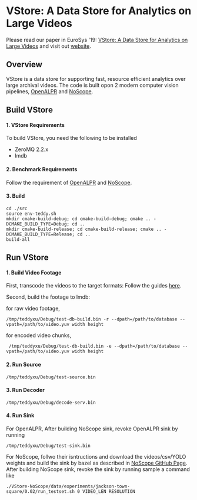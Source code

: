 # VStore: A Data Store for Analytics on Large Videos
Please read our paper in EuroSys '19: [VStore: A Data Store for Analytics on Large Videos](https://web.ics.purdue.edu/~xu944/eurosys19.pdf)
and visit out [website](https://thexsel.github.io/p/vstore/).

## Overview
VStore is a data store for supporting fast, resource efficient analytics over large archival videos. 
The code is built opon 2 modern computer vision pipelines, [OpenALPR](https://github.com/openalpr/openalpr) and [NoScope](https://github.com/stanford-futuredata/noscope).

## Build VStore
#### 1. VStore Requirements
To build VStore, you need the following to be installed
* ZeroMQ 2.2.x
* lmdb
#### 2. Benchmark Requirements
Follow the requirement of [OpenALPR](https://github.com/openalpr/openalpr) and [NoScope](https://github.com/stanford-futuredata/noscope).
#### 3. Build
```
cd ./src
source env-teddy.sh
mkdir cmake-build-debug; cd cmake-build-debug; cmake .. -DCMAKE_BUILD_TYPE=Debug; cd ..
mkdir cmake-build-release; cd cmake-build-release; cmake .. -DCMAKE_BUILD_TYPE=Release; cd ..
build-all
```

## Run VStore
#### 1. Build Video Footage
First, transcode the videos to the target formats: Follow the guides [here](https://gist.github.com/tiantuxu/6dca1b86f5ad5f7386d242f001a1cf08).

Second, build the footage to lmdb:

for raw video footage,
```
/tmp/teddyxu/Debug/test-db-build.bin -r --dpath=/path/to/database --vpath=/path/to/video.yuv width height
```
for encoded video chunks,
```
 /tmp/teddyxu/Debug/test-db-build.bin -e --dpath=/path/to/database --vpath=/path/to/video.yuv width height
``` 
#### 2. Run Source
```
/tmp/teddyxu/Debug/test-source.bin
```
#### 3. Run Decoder
```
/tmp/teddyxu/Debug/decode-serv.bin
```
#### 4. Run Sink
For OpenALPR, After building NoScope sink, revoke OpenALPR sink by running
```
/tmp/teddyxu/Debug/test-sink.bin
```

For NoScope, follwo their isntructions and download the videos/csv/YOLO weights and build the sink by bazel as described in [NoScope GitHub Page](https://github.com/stanford-futuredata/noscope).
After building NoScope sink, revoke the sink by running sample a command like
```
./VStore-NoScope/data/experiments/jackson-town-square/0.02/run_testset.sh 0 VIDEO_LEN RESOLUTION
```
